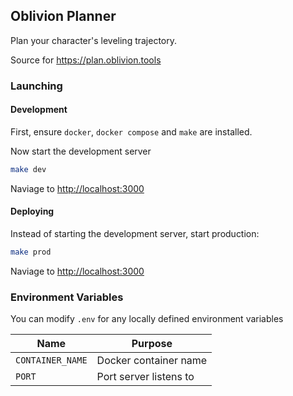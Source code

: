 ## Oblivion Planner

Plan your character's leveling trajectory.

Source for https://plan.oblivion.tools

### Launching

#### Development

First, ensure `docker`, `docker compose` and `make` are installed.

Now start the development server

```bash
make dev
```

Naviage to [http://localhost:3000](http://localhost:3000)

#### Deploying

Instead of starting the development server, start production:

```bash
make prod
```

Naviage to [http://localhost:3000](http://localhost:3000)

### Environment Variables

You can modify `.env` for any locally defined environment variables

| Name             | Purpose                |
| ---------------- | ---------------------- |
| `CONTAINER_NAME` | Docker container name  |
| `PORT`           | Port server listens to |
